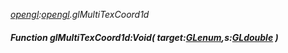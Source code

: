 _[opengl](../../modules/opengl/opengl-module.md):[opengl](../../modules/opengl/opengl-module.md).glMultiTexCoord1d_
##### Function glMultiTexCoord1d:Void( target:[GLenum](../../modules/opengl/opengl-glenum.md),s:[GLdouble](../../modules/opengl/opengl-gldouble.md) )
